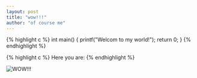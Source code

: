 ```yaml
---
layout: post
title: "wow!!!"
author: "of course me"
---
```



{% highlight c %}
int main()
{
        printf("Welcom to my world!");
	return 0;
}
{% endhighlight %}

{% highlight c %}
Here you are:
{% endhighlight %}

![WOW!!!](https://upload.wikimedia.org/wikipedia/commons/b/be/Orang_Utan%2C_Semenggok_Forest_Reserve%2C_Sarawak%2C_Borneo%2C_Malaysia.JPG)

